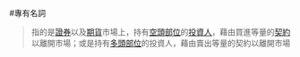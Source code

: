 #專有名詞 
> 指的是[證券](https://zh.wikipedia.org/wiki/%E8%AD%89%E5%88%B8 "證券")以及[期貨](https://zh.wikipedia.org/wiki/%E6%9C%9F%E8%B2%A8 "期貨")市場上，持有[空頭](https://zh.wikipedia.org/wiki/%E7%A9%BA%E9%A0%AD "空頭")[部位](https://zh.wikipedia.org/wiki/%E9%83%A8%E4%BD%8D_(%E6%9C%9F%E8%B2%A8) "部位 (期貨)")的[投資人](https://zh.wikipedia.org/wiki/%E6%8A%95%E8%B3%87%E4%BA%BA "投資人")，藉由買進等量的[契約](https://zh.wikipedia.org/wiki/%E5%A5%91%E7%B4%84 "契約")以離開市場；或是持有[多頭](https://zh.wikipedia.org/wiki/%E5%A4%9A%E5%A4%B4 "多頭")[部位](https://zh.wikipedia.org/wiki/%E9%83%A8%E4%BD%8D_(%E6%9C%9F%E8%B2%A8) "部位 (期貨)")的投資人，藉由賣出等量的契約以離開市場